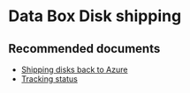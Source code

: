 
<properties
	pageTitle="Data Box Disk - shipping FAQ"
	description=" Data Box Disk set up and configuration"
	service="microsoft.databox.jobs"
	resource=""
	authors="madhn"
	displayOrder=""
	selfHelpType="generic"
	supportTopicIds="32614265"
	resourceTags=""
	productPesIds="16505"
	cloudEnvironments="public"
/>

# Data Box Disk shipping

## **Recommended documents**

- [Shipping disks back to Azure](https://docs.microsoft.com/en-us/azure/databox/data-box-disk-deploy-picked-up#ship-data-box-disk-back)<br>
- [Tracking status](https://docs.microsoft.com/en-us/azure/databox/data-box-disk-faq#track-status)<br>


